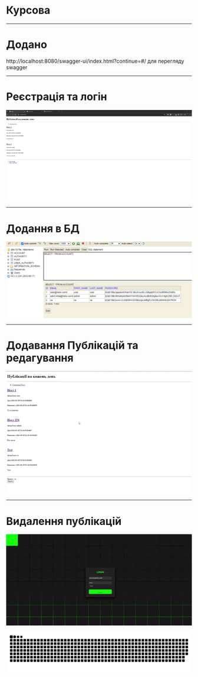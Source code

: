 # Курсова


-------
# Додано
http://localhost:8080/swagger-ui/index.html?continue=#/  для перегляду swagger



-------
# Реєстрація та логін

![](photo/Reg_Log.gif)

-------
# Додання в БД
![](photo/DB.png)

----------
# Додавання Публікацій та редагування

![](photo/Post_Edit.gif)

---------
# Видалення публікацій

![](photo/Del.gif)






























<picture>
  <source media="(prefers-color-scheme: dark)" srcset="https://raw.githubusercontent.com/platane/platane/output/github-contribution-grid-snake-dark.svg">
  <source media="(prefers-color-scheme: light)" srcset="https://raw.githubusercontent.com/platane/platane/output/github-contribution-grid-snake.svg">
  <img alt="github contribution grid snake animation" src="https://raw.githubusercontent.com/platane/platane/output/github-contribution-grid-snake.svg">

</picture>
